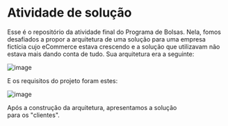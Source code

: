 # Atividade de solução

Esse é o repositório da atividade final do Programa de Bolsas. Nela, fomos desafiados a propor a arquitetura de uma solução para uma empresa fictícia cujo eCommerce estava crescendo e a solução que utilizavam não estava mais dando conta de tudo. Sua arquitetura era a seguinte:

![image](https://github.com/OtanibaNeto2502/projetofinal/assets/139134335/8688b815-6786-462f-8275-cebbcd56254a)

E os requisitos do projeto foram estes:

![image](https://github.com/OtanibaNeto2502/projetofinal/assets/139134335/b02f0535-c6e0-49e4-9365-c645be17fdfc)



Após a construção da arquitetura, apresentamos a solução para os "clientes".
